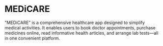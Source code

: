 # MEDiCARE
"MEDiCARE” is a comprehensive healthcare app designed to simplify medical activities. It enables users to book doctor appointments, purchase medicines online, read informative health articles, and arrange lab tests—all in one convenient platform.
